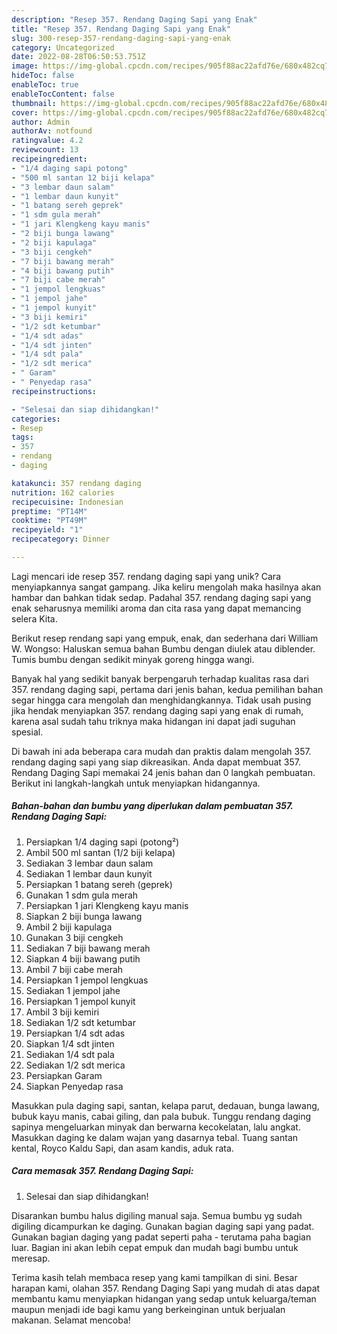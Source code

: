 ```yaml
---
description: "Resep 357. Rendang Daging Sapi yang Enak"
title: "Resep 357. Rendang Daging Sapi yang Enak"
slug: 300-resep-357-rendang-daging-sapi-yang-enak
category: Uncategorized
date: 2022-08-28T06:50:53.751Z
image: https://img-global.cpcdn.com/recipes/905f88ac22afd76e/680x482cq70/357-rendang-daging-sapi-foto-resep-utama.jpg
hideToc: false
enableToc: true
enableTocContent: false
thumbnail: https://img-global.cpcdn.com/recipes/905f88ac22afd76e/680x482cq70/357-rendang-daging-sapi-foto-resep-utama.jpg
cover: https://img-global.cpcdn.com/recipes/905f88ac22afd76e/680x482cq70/357-rendang-daging-sapi-foto-resep-utama.jpg
author: Admin
authorAv: notfound
ratingvalue: 4.2
reviewcount: 13
recipeingredient:
- "1/4 daging sapi potong"
- "500 ml santan 12 biji kelapa"
- "3 lembar daun salam"
- "1 lembar daun kunyit"
- "1 batang sereh geprek"
- "1 sdm gula merah"
- "1 jari Klengkeng kayu manis"
- "2 biji bunga lawang"
- "2 biji kapulaga"
- "3 biji cengkeh"
- "7 biji bawang merah"
- "4 biji bawang putih"
- "7 biji cabe merah"
- "1 jempol lengkuas"
- "1 jempol jahe"
- "1 jempol kunyit"
- "3 biji kemiri"
- "1/2 sdt ketumbar"
- "1/4 sdt adas"
- "1/4 sdt jinten"
- "1/4 sdt pala"
- "1/2 sdt merica"
- " Garam"
- " Penyedap rasa"
recipeinstructions:

- "Selesai dan siap dihidangkan!"
categories:
- Resep
tags:
- 357
- rendang
- daging

katakunci: 357 rendang daging 
nutrition: 162 calories
recipecuisine: Indonesian
preptime: "PT14M"
cooktime: "PT49M"
recipeyield: "1"
recipecategory: Dinner

---
```





Lagi mencari ide resep 357. rendang daging sapi yang unik? Cara menyiapkannya sangat gampang. Jika keliru mengolah maka hasilnya akan hambar dan bahkan tidak sedap. Padahal 357. rendang daging sapi yang enak seharusnya memiliki aroma dan cita rasa yang dapat memancing selera Kita.





Berikut resep rendang sapi yang empuk, enak, dan sederhana dari William W. Wongso: Haluskan semua bahan Bumbu dengan diulek atau diblender. Tumis bumbu dengan sedikit minyak goreng hingga wangi.

Banyak hal yang sedikit banyak berpengaruh terhadap kualitas rasa dari 357. rendang daging sapi, pertama dari jenis bahan, kedua pemilihan bahan segar hingga cara mengolah dan menghidangkannya. Tidak usah pusing jika hendak menyiapkan 357. rendang daging sapi yang enak di rumah, karena asal sudah tahu triknya maka hidangan ini dapat jadi suguhan spesial.






Di bawah ini ada beberapa cara mudah dan praktis dalam mengolah 357. rendang daging sapi yang siap dikreasikan. Anda dapat membuat 357. Rendang Daging Sapi memakai 24 jenis bahan dan 0 langkah pembuatan. Berikut ini langkah-langkah untuk menyiapkan hidangannya.

<!--inarticleads1-->

##### Bahan-bahan dan bumbu yang diperlukan dalam pembuatan 357. Rendang Daging Sapi:

1. Persiapkan 1/4 daging sapi (potong²)
1. Ambil 500 ml santan (1/2 biji kelapa)
1. Sediakan 3 lembar daun salam
1. Sediakan 1 lembar daun kunyit
1. Persiapkan 1 batang sereh (geprek)
1. Gunakan 1 sdm gula merah
1. Persiapkan 1 jari Klengkeng kayu manis
1. Siapkan 2 biji bunga lawang
1. Ambil 2 biji kapulaga
1. Gunakan 3 biji cengkeh
1. Sediakan 7 biji bawang merah
1. Siapkan 4 biji bawang putih
1. Ambil 7 biji cabe merah
1. Persiapkan 1 jempol lengkuas
1. Sediakan 1 jempol jahe
1. Persiapkan 1 jempol kunyit
1. Ambil 3 biji kemiri
1. Sediakan 1/2 sdt ketumbar
1. Persiapkan 1/4 sdt adas
1. Siapkan 1/4 sdt jinten
1. Sediakan 1/4 sdt pala
1. Sediakan 1/2 sdt merica
1. Persiapkan  Garam
1. Siapkan  Penyedap rasa


Masukkan pula daging sapi, santan, kelapa parut, dedauan, bunga lawang, bubuk kayu manis, cabai giling, dan pala bubuk. Tunggu rendang daging sapinya mengeluarkan minyak dan berwarna kecokelatan, lalu angkat. Masukkan daging ke dalam wajan yang dasarnya tebal. Tuang santan kental, Royco Kaldu Sapi, dan asam kandis, aduk rata. 

<!--inarticleads2-->

##### Cara memasak 357. Rendang Daging Sapi:


1. Selesai dan siap dihidangkan!

Disarankan bumbu halus digiling manual saja. Semua bumbu yg sudah digiling dicampurkan ke daging. Gunakan bagian daging sapi yang padat. Gunakan bagian daging yang padat seperti paha - terutama paha bagian luar. Bagian ini akan lebih cepat empuk dan mudah bagi bumbu untuk meresap. 

Terima kasih telah membaca resep yang kami tampilkan di sini. Besar harapan kami, olahan 357. Rendang Daging Sapi yang mudah di atas dapat membantu kamu menyiapkan hidangan yang sedap untuk keluarga/teman maupun menjadi ide bagi kamu yang berkeinginan untuk berjualan makanan. Selamat mencoba!
